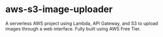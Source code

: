 # aws-s3-image-uploader
A serverless AWS project using Lambda, API Gateway, and S3 to upload images through a web interface. Fully built using AWS Free Tier.
